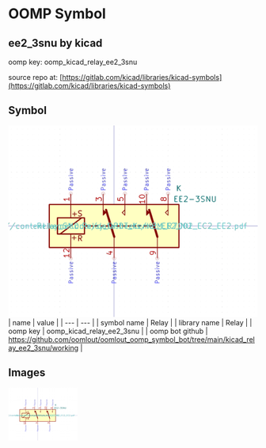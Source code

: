 # OOMP Symbol  
## ee2_3snu  by kicad  
  
oomp key: oomp_kicad_relay_ee2_3snu  
  
source repo at: [https://gitlab.com/kicad/libraries/kicad-symbols](https://gitlab.com/kicad/libraries/kicad-symbols)  
## Symbol  
  
[![working.png](working_600.png)](working.png)  
| name | value | 
| --- | --- | 
| symbol name | Relay | 
| library name | Relay | 
| oomp key | oomp_kicad_relay_ee2_3snu | 
| oomp bot github | https://github.com/oomlout/oomlout_oomp_symbol_bot/tree/main/kicad_relay_ee2_3snu/working | 
## Images  
  
[![working.png](working_140.png)](working.png)  
